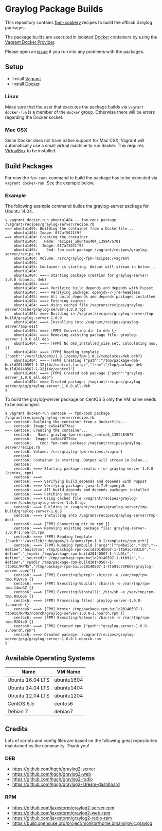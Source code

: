 Graylog Package Builds
=======================

This repository contains [fpm-cookery][fpm-cookery] recipes to build the
official Graylog packages.

The package builds are executed in isolated [Docker][docker] containers by
using the [Vagrant Docker Provider][vagrant-docker].

Please open an [issue](https://github.com/Graylog2/fpm-recipes/issues) if you
run into any problems with the packages.

## Setup

* Install [Vagrant][vagrant]
* Install [Docker][docker]

### Linux

Make sure that the user that executes the package builds via
`vagrant docker-run` is a member of the `docker` group. Otherwise there will
be errors regarding the Docker socket.

### Mac OSX

Since Docker does not have native support for Mac OSX, Vagrant will
automatically use a small virtual machine to run docker. This requires
[VirtualBox][virtualbox] to be installed.

## Build Packages

For now the `fpm-cook` command to build the package has to be executed via
`vagrant docker-run`. See the example below.

### Example

The following example command builds the graylog-server package for Ubuntu
14.04.

```
$ vagrant docker-run ubuntu1404 -- fpm-cook package /vagrant/recipes/graylog-server/recipe.rb
==> ubuntu1404: Building the container from a Dockerfile...
    ubuntu1404: Image: 0f7af5021f9f
==> ubuntu1404: Creating the container...
    ubuntu1404:   Name: recipes_ubuntu1404_1399476701
    ubuntu1404:  Image: 0f7af5021f9f
    ubuntu1404:    Cmd: fpm-cook package /vagrant/recipes/graylog-server/recipe.rb
    ubuntu1404: Volume: /src/graylog-fpm-recipes:/vagrant
    ubuntu1404:
    ubuntu1404: Container is starting. Output will stream in below...
    ubuntu1404:
    ubuntu1404: ===> Starting package creation for graylog-server-1.0.0 (ubuntu, deb)
    ubuntu1404: ===>
    ubuntu1404: ===> Verifying build_depends and depends with Puppet
    ubuntu1404: ===> Verifying package: openjdk-7-jre-headless
    ubuntu1404: ===> All build_depends and depends packages installed
    ubuntu1404: ===> Fetching source:
    ubuntu1404: ===> Using cached file /vagrant/recipes/graylog-server/cache/graylog-server-1.0.0.tgz
    ubuntu1404: ===> Building in /vagrant/recipes/graylog-server/tmp-build/graylog-server-1.0.0
    ubuntu1404: ===> Installing into /vagrant/recipes/graylog-server/tmp-dest
    ubuntu1404: ===> [FPM] Converting dir to deb {}
    ubuntu1404: ===> Removing existing package file: graylog-server_1.0.0_all.deb
    ubuntu1404: ===> [FPM] No deb_installed_size set, calculating now. {}
    ubuntu1404: ===> [FPM] Reading template {"path":"/var/lib/gems/1.9.1/gems/fpm-1.0.2/templates/deb.erb"}
    ubuntu1404: ===> [FPM] Creating {"path":"/tmp/package-deb-build20140507-1-32jt4z/control.tar.gz","from":"/tmp/package-deb-build20140507-1-32jt4z/control"}
    ubuntu1404: ===> [FPM] Created deb package {"path":"graylog-server_1.0.0_all.deb"}
    ubuntu1404: ===> Created package: /vagrant/recipes/graylog-server/pkg/graylog-server_1.0.0_all.deb
$
```

To build the graylog-server package on CentOS 6 only the VM name needs to
be exchanged.

```
$ vagrant docker-run centos6 -- fpm-cook package /vagrant/recipes/graylog-server/recipe.rb
==> centos6: Building the container from a Dockerfile...
    centos6: Image: ca5e4f877dac
==> centos6: Creating the container...
    centos6:   Name: graylog-fpm-recipes_centos6_1399484675
    centos6:  Image: ca5e4f877dac
    centos6:    Cmd: fpm-cook package /vagrant/recipes/graylog-server/recipe.rb
    centos6: Volume: /src/graylog-fpm-recipes:/vagrant
    centos6:
    centos6: Container is starting. Output will stream in below...
    centos6:
    centos6: ===> Starting package creation for graylog-server-1.0.0 (centos, rpm)
    centos6: ===>
    centos6: ===> Verifying build_depends and depends with Puppet
    centos6: ===> Verifying package: java-1.7.0-openjdk
    centos6: ===> All build_depends and depends packages installed
    centos6: ===> Fetching source:
    centos6: ===> Using cached file /vagrant/recipes/graylog-server/cache/graylog-server-1.0.0.tgz
    centos6: ===> Building in /vagrant/recipes/graylog-server/tmp-build/graylog-server-1.0.0
    centos6: ===> Installing into /vagrant/recipes/graylog-server/tmp-dest
    centos6: ===> [FPM] Converting dir to rpm {}
    centos6: ===> Removing existing package file: graylog-server-1.0.0-1.noarch.rpm
    centos6: ===> [FPM] Reading template {"path":"/usr/lib/ruby/gems/1.8/gems/fpm-1.0.2/templates/rpm.erb"}
    centos6: ===> [FPM] Running rpmbuild {"args":["rpmbuild","-bb","--define","buildroot /tmp/package-rpm-build20140507-1-ttb91c/BUILD","--define","_topdir /tmp/package-rpm-build20140507-1-ttb91c","--define","_sourcedir /tmp/package-rpm-build20140507-1-ttb91c","--define","_rpmdir /tmp/package-rpm-build20140507-1-ttb91c/RPMS","/tmp/package-rpm-build20140507-1-ttb91c/SPECS/graylog-server.spec"]}
    centos6: ===> [FPM] Executing(%prep): /bin/sh -e /var/tmp/rpm-tmp.PiGYv6 {}
    centos6: ===> [FPM] Executing(%build): /bin/sh -e /var/tmp/rpm-tmp.14unGZ {}
    centos6: ===> [FPM] Executing(%install): /bin/sh -e /var/tmp/rpm-tmp.8xL6QS {}
    centos6: ===> [FPM] Processing files: graylog-server-1.0.0-1.noarch {}
    centos6: ===> [FPM] Wrote: /tmp/package-rpm-build20140507-1-ttb91c/RPMS/noarch/graylog-server-1.0.0-1.noarch.rpm {}
    centos6: ===> [FPM] Executing(%clean): /bin/sh -e /var/tmp/rpm-tmp.M2OieO {}
    centos6: ===> [FPM] Created rpm {"path":"graylog-server-1.0.0-1.noarch.rpm"}
    centos6: ===> Created package: /vagrant/recipes/graylog-server/pkg/graylog-server-1.0.0-1.noarch.rpm
$
```

## Available Operating Systems

| Name             | VM Name    |
|------------------|------------|
| Ubuntu 16.04 LTS | ubuntu1604 |
| Ubuntu 14.04 LTS | ubuntu1404 |
| Ubuntu 12.04 LTS | ubuntu1204 |
| CentOS 6.5       | centos6    |
| Debian 7         | debian7    |

## Credits

Lots of scripts and config files are based on the following great repositories
maintained by the community. Thank you!

### DEB

* https://github.com/hggh/graylog2-server
* https://github.com/hggh/graylog2-web
* https://github.com/hggh/graylog2-radio
* https://github.com/hggh/graylog2-stream-dashboard

### RPM

* https://github.com/jaxxstorm/graylog2-server-rpm
* https://github.com/jaxxstorm/graylog2-web-rpm
* https://github.com/jaxxstorm/graylog2-radio-rpm
* https://build.opensuse.org/project/monitor/home:bmanojlovic:graylog


[fpm-cookery]: https://github.com/bernd/fpm-cookery
[vagrant]: http://www.vagrantup.com/
[vagrant-docker]: http://docs.vagrantup.com/v2/docker/index.html
[docker]: http://docker.io/
[virtualbox]: https://www.virtualbox.org/
